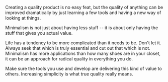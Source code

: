Creating a quality product is no easy feat, but the quality of anything can be
improved dramatically by just learning a few tools and having a new way of
looking at things.

Minimalism is not just about having less stuff -- it is about only having the
stuff that gives you actual value.

Life has a tendency to be more complicated than it needs to be. Don't let it.
Always seek that which is truly essential and cut out that which is not.
Minimalism has more applications than how many shoes are in your closet, it can
be an approach for radical quality in everything you do.

Make sure the tools you use and develop are delivering this kind of value to
others. Increasing simplicity is what true quality really means.
